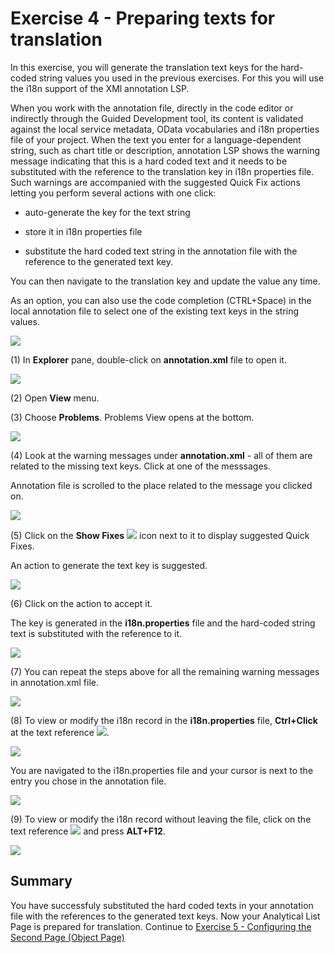 Exercise 4 - Preparing texts for translation
=============================================

In this exercise, you will generate the translation text keys for the hard-coded string values you used in the previous exercises. For this you will use the i18n support of the XMl annotation LSP.

When you work with the annotation file, directly in the code editor or indirectly through the Guided Development tool, its content is validated against the local service metadata, OData vocabularies and i18n properties file of your project. When the text you enter for a language-dependent string, such as chart title or description, annotation LSP shows the warning message indicating that this is a hard coded text and it needs to be substituted with the reference to the translation key in i18n properties file. Such warnings are accompanied with the suggested Quick Fix actions letting you perform several actions with one click:

-   auto-generate the key for the text string

-   store it in i18n properties file

-   substitute the hard coded text string in the annotation file with the reference to the generated text key.

You can then navigate to the translation key and update the value any time.

As an option, you can also use the code completion (CTRL+Space) in the local annotation file to select one of the existing text keys in the string values.

![](media/image1.png)

(1) In **Explorer** pane, double-click on **annotation.xml** file to open it.

![](media/image2.png)

(2) Open **View** menu.

(3) Choose **Problems**. Problems View opens at the bottom.

![](media/image3.png)

(4) Look at the warning messages under **annotation.xml** - all of them
are related to the missing text keys. Click at one of the messsages.

Annotation file is scrolled to the place related to the message you
clicked on.

![](media/image4.png)

(5) Click on the **Show Fixes** ![](media/image5.png) icon next to it to
display suggested Quick Fixes.

An action to generate the text key is suggested.

![](media/image6.png)

(6) Click on the action to accept it.

The key is generated in the **i18n.properties** file and the hard-coded
string text is substituted with the reference to it.

![](media/image7.png)

(7) You can repeat the steps above for all the remaining warning
messages in annotation.xml file.

![](media/image8.png)

(8) To view or modify the i18n record in the **i18n.properties** file,
**Ctrl+Click** at the text reference ![](media/image9.png).

![](media/image10.png)

You are navigated to the i18n.properties file and your cursor is next to
the entry you chose in the annotation file.

![](media/image11.png)

(9) To view or modify the i18n record without leaving the file, click on
the text reference ![](media/image12.png) and press **ALT+F12**.

![](media/image13.png)

Summary
--------
You have successfuly substituted the hard coded texts in your annotation file with the references to the generated text keys. Now your Analytical List Page is prepared for translation.
Continue to [Exercise 5 - Configuring the Second Page (Object Page)](../ex5/README.md)
